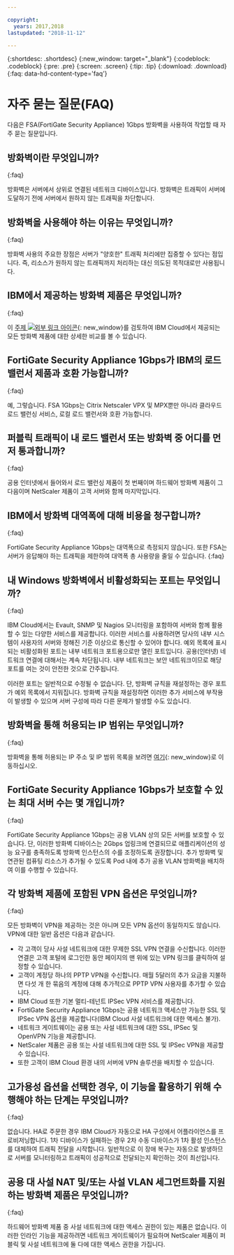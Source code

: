 ```yaml
---

copyright:
  years: 2017,2018
lastupdated: "2018-11-12"

---
```


{:shortdesc: .shortdesc}
{:new_window: target="_blank"}
{:codeblock: .codeblock}
{:pre: .pre}
{:screen: .screen}
{:tip: .tip}
{:download: .download}
{:faq: data-hd-content-type='faq'}

# 자주 묻는 질문(FAQ)

다음은 FSA(FortiGate Security Appliance) 1Gbps 방화벽을 사용하여 작업할 때 자주 묻는 질문입니다.

## 방화벽이란 무엇입니까?
{:faq}

방화벽은 서버에서 상위로 연결된 네트워크 디바이스입니다. 방화벽은 트래픽이 서버에 도달하기 전에 서버에서 원하지 않는 트래픽을 차단합니다.

## 방화벽을 사용해야 하는 이유는 무엇입니까?
{:faq}

방화벽 사용의 주요한 장점은 서버가 "양호한" 트래픽 처리에만 집중할 수 있다는 점입니다. 즉, 리소스가 원하지 않는 트래픽까지 처리하는 대신 의도된 목적대로만 사용됩니다.

## IBM에서 제공하는 방화벽 제품은 무엇입니까?
{:faq}

이 [주제 ![외부 링크 아이콘](../../icons/launch-glyph.svg "외부 링크 아이콘")](/docs/infrastructure/fortigate-10g/explore-firewalls.html#explore-firewalls){: new_window}를 검토하여 IBM Cloud에서 제공되는 모든 방화벽 제품에 대한 상세한 비교를 볼 수 있습니다. 

## FortiGate Security Appliance 1Gbps가 IBM의 로드 밸런서 제품과 호환 가능합니까?
{:faq}

예, 그렇습니다. FSA 1Gbps는 Citrix Netscaler VPX 및 MPX뿐만 아니라 클라우드 로드 밸런싱 서비스, 로컬 로드 밸런서와 호환 가능합니다.

## 퍼블릭 트래픽이 내 로드 밸런서 또는 방화벽 중 어디를 먼저 통과합니까?
{:faq}

공용 인터넷에서 들어와서 로드 밸런싱 제품이 첫 번째이며 하드웨어 방화벽 제품이 그 다음이며 NetScaler 제품이 고객 서버와 함께 마지막입니다.

## IBM에서 방화벽 대역폭에 대해 비용을 청구합니까?
{:faq}

FortiGate Security Appliance 1Gbps는 대역폭으로 측정되지 않습니다. 또한 FSA는 서버가 응답해야 하는 트래픽을 제한하여 대역폭 총 사용량을 줄일 수 있습니다.
{:faq}

## 내 Windows 방화벽에서 비활성화되는 포트는 무엇입니까?
{:faq}

IBM Cloud에서는 Evault, SNMP 및 Nagios 모니터링을 포함하여 서버와 함께 활용할 수 있는 다양한 서비스를 제공합니다. 이러한 서비스를 사용하려면 당사의 내부 시스템이 사용자의 서버와 정해진 기준 이상으로 통신할 수 있어야 합니다. 예외 목록에 표시되는 비활성화된 포트는 내부 네트워크 포트용으로만 열린 포트입니다. 공용(인터넷) 네트워크 연결에 대해서는 계속 차단됩니다. 내부 네트워크는 보안 네트워크이므로 해당 포트를 여는 것이 안전한 것으로 간주됩니다.

이러한 포트는 일반적으로 수정될 수 없습니다. 단, 방화벽 규칙을 재설정하는 경우 포트가 예외 목록에서 지워집니다. 방화벽 규칙을 재설정하면 이러한 추가 서비스에 부작용이 발생할 수 있으며 서버 구성에 따라 다른 문제가 발생할 수도 있습니다.

## 방화벽을 통해 허용되는 IP 범위는 무엇입니까?
{:faq}

방화벽을 통해 허용되는 IP 주소 및 IP 범위 목록을 보려면 [여기](/docs/infrastructure/hardware-firewall-dedicated/ips.html){: new_window}로 이동하십시오. 

## FortiGate Security Appliance 1Gbps가 보호할 수 있는 최대 서버 수는 몇 개입니까?
{:faq}

FortiGate Security Appliance 1Gbps는 공용 VLAN 상의 모든 서버를 보호할 수 있습니다. 단, 이러한 방화벽 디바이스는 2Gbps 업링크에 연결되므로 애플리케이션의 성능 요구를 충족하도록 방화벽 인스턴스의 수를 조정하도록 권장합니다. 추가 방화벽 및 연관된 컴퓨팅 리소스가 추가될 수 있도록 Pod 내에 추가 공용 VLAN 방화벽을 배치하여 이를 수행할 수 있습니다.

## 각 방화벽 제품에 포함된 VPN 옵션은 무엇입니까?
{:faq}

모든 방화벽이 VPN을 제공하는 것은 아니며 모든 VPN 옵션이 동일하지도 않습니다. VPN에 대한 일반 옵션은 다음과 같습니다.

* 각 고객이 당사 사설 네트워크에 대한 무제한 SSL VPN 연결을 수신합니다. 이러한 연결은 고객 포털에 로그인한 동안 페이지의 맨 위에 있는 VPN 링크를 클릭하여 설정할 수 있습니다.
* 고객이 계정당 하나의 PPTP VPN을 수신합니다. 매월 5달러의 추가 요금을 지불하면 다섯 개 한 묶음의 계정에 대해 추가적으로 PPTP VPN 사용자를 추가할 수 있습니다.
* IBM Cloud 또한 기본 멀티-테넌트 IPSec VPN 서비스를 제공합니다.
* FortiGate Security Appliance 1Gbps는 공용 네트워크 액세스만 가능한 SSL 및 IPSec VPN 옵션을 제공합니다(IBM Cloud 사설 네트워크에 대한 액세스 불가).
* 네트워크 게이트웨이는 공용 또는 사설 네트워크에 대한 SSL, IPSec 및 OpenVPN 기능을 제공합니다.
* NetScaler 제품은 공용 또는 사설 네트워크에 대한 SSL 및 IPSec VPN을 제공할 수 있습니다.
* 또한 고객이 IBM Cloud 환경 내의 서버에 VPN 솔루션을 배치할 수 있습니다.

## 고가용성 옵션을 선택한 경우, 이 기능을 활용하기 위해 수행해야 하는 단계는 무엇입니까?
{:faq}

없습니다. HA로 주문한 경우 IBM Cloud가 자동으로 HA 구성에서 어플라이언스를 프로비저닝합니다.  1차 디바이스가 실패하는 경우 2차 수동 디바이스가 1차 활성 인스턴스를 대체하여 트래픽 전달을 시작합니다. 일반적으로 이 장애 복구는 자동으로 발생하므로 서버를 모니터링하고 트래픽이 성공적으로 전달되는지 확인하는 것이 최선입니다.

## 공용 대 사설 NAT 및/또는 사설 VLAN 세그먼트화를 지원하는 방화벽 제품은 무엇입니까?
{:faq}

하드웨어 방화벽 제품 중 사설 네트워크에 대한 액세스 권한이 있는 제품은 없습니다.  이러한 인라인 기능을 제공하려면 네트워크 게이트웨이가 필요하며 NetScaler 제품이 퍼블릭 및 사설 네트워크에 둘 다에 대한 액세스 권한을 가집니다.
